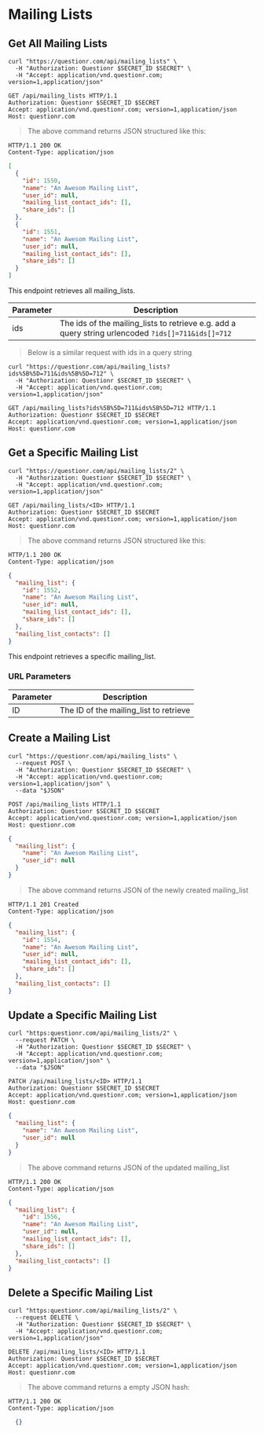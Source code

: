 # Mailing Lists

## Get All Mailing Lists

```shell
curl "https://questionr.com/api/mailing_lists" \
  -H "Authorization: Questionr $SECRET_ID $SECRET" \
  -H "Accept: application/vnd.questionr.com; version=1,application/json"
```

```http
GET /api/mailing_lists HTTP/1.1
Authorization: Questionr $SECRET_ID $SECRET
Accept: application/vnd.questionr.com; version=1,application/json
Host: questionr.com
```

> The above command returns JSON structured like this:

```http
HTTP/1.1 200 OK
Content-Type: application/json
```
```json
[
  {
    "id": 1550,
    "name": "An Awesom Mailing List",
    "user_id": null,
    "mailing_list_contact_ids": [],
    "share_ids": []
  },
  {
    "id": 1551,
    "name": "An Awesom Mailing List",
    "user_id": null,
    "mailing_list_contact_ids": [],
    "share_ids": []
  }
]
```

This endpoint retrieves all mailing_lists.


Parameter | Description
--------- | -----------
ids | The ids of the mailing_lists to retrieve e.g. add a query string urlencoded `?ids[]=711&ids[]=712`

> Below is a similar request with ids in a query string

```shell
curl "https://questionr.com/api/mailing_lists?ids%5B%5D=711&ids%5B%5D=712" \
  -H "Authorization: Questionr $SECRET_ID $SECRET" \
  -H "Accept: application/vnd.questionr.com; version=1,application/json"
```
```http
GET /api/mailing_lists?ids%5B%5D=711&ids%5B%5D=712 HTTP/1.1
Authorization: Questionr $SECRET_ID $SECRET
Accept: application/vnd.questionr.com; version=1,application/json
Host: questionr.com
```

## Get a Specific Mailing List

```shell
curl "https://questionr.com/api/mailing_lists/2" \
  -H "Authorization: Questionr $SECRET_ID $SECRET" \
  -H "Accept: application/vnd.questionr.com; version=1,application/json"
```

```http
GET /api/mailing_lists/<ID> HTTP/1.1
Authorization: Questionr $SECRET_ID $SECRET
Accept: application/vnd.questionr.com; version=1,application/json
Host: questionr.com
```

> The above command returns JSON structured like this:

```http
HTTP/1.1 200 OK
Content-Type: application/json
```
```json
{
  "mailing_list": {
    "id": 1552,
    "name": "An Awesom Mailing List",
    "user_id": null,
    "mailing_list_contact_ids": [],
    "share_ids": []
  },
  "mailing_list_contacts": []
}
```

This endpoint retrieves a specific mailing_list.

### URL Parameters

Parameter | Description
--------- | -----------
ID | The ID of the mailing_list to retrieve



## Create a Mailing List



```shell
curl "https://questionr.com/api/mailing_lists" \
  --request POST \
  -H "Authorization: Questionr $SECRET_ID $SECRET" \
  -H "Accept: application/vnd.questionr.com; version=1,application/json" \
  --data "$JSON"
```

```http
POST /api/mailing_lists HTTP/1.1
Authorization: Questionr $SECRET_ID $SECRET
Accept: application/vnd.questionr.com; version=1,application/json
Host: questionr.com
```
```json
{
  "mailing_list": {
    "name": "An Awesom Mailing List",
    "user_id": null
  }
}
```

> The above command returns JSON of the newly created mailing_list

```http
HTTP/1.1 201 Created
Content-Type: application/json
```
```json
{
  "mailing_list": {
    "id": 1554,
    "name": "An Awesom Mailing List",
    "user_id": null,
    "mailing_list_contact_ids": [],
    "share_ids": []
  },
  "mailing_list_contacts": []
}
```

## Update a Specific Mailing List



```shell
curl "https:questionr.com/api/mailing_lists/2" \
  --request PATCH \
  -H "Authorization: Questionr $SECRET_ID $SECRET" \
  -H "Accept: application/vnd.questionr.com; version=1,application/json" \
  --data "$JSON"
```
```http
PATCH /api/mailing_lists/<ID> HTTP/1.1
Authorization: Questionr $SECRET_ID $SECRET
Accept: application/vnd.questionr.com; version=1,application/json
Host: questionr.com
```
```json
{
  "mailing_list": {
    "name": "An Awesom Mailing List",
    "user_id": null
  }
}
```

> The above command returns JSON of the updated mailing_list

```http
HTTP/1.1 200 OK
Content-Type: application/json
```
```json
{
  "mailing_list": {
    "id": 1556,
    "name": "An Awesom Mailing List",
    "user_id": null,
    "mailing_list_contact_ids": [],
    "share_ids": []
  },
  "mailing_list_contacts": []
}
```


## Delete a Specific Mailing List



```shell
curl "https:questionr.com/api/mailing_lists/2" \
  --request DELETE \
  -H "Authorization: Questionr $SECRET_ID $SECRET" \
  -H "Accept: application/vnd.questionr.com; version=1,application/json"
```

```http
DELETE /api/mailing_lists/<ID> HTTP/1.1
Authorization: Questionr $SECRET_ID $SECRET
Accept: application/vnd.questionr.com; version=1,application/json
Host: questionr.com
```

> The above command returns a empty JSON hash:

```http
HTTP/1.1 200 OK
Content-Type: application/json
```
```json
  {}
```

